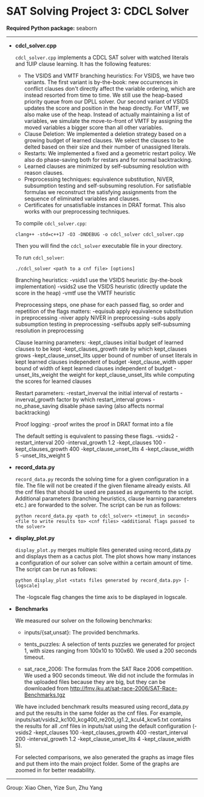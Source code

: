 # SAT Solving Project 3: CDCL Solver

**Required Python package:** seaborn

---

- **cdcl_solver.cpp**

    `cdcl_solver.cpp` implements a CDCL SAT solver with watched literals and 1UIP clause learning. It has the following features:
    - The VSIDS and VMTF branching heuristics: For VSIDS, we have two variants. The first variant is by-the-book: new occurrences in conflict clauses don't directly affect the variable ordering, which are instead resorted from time to time. We still use the heap-based priority queue from our DPLL solver. Our second variant of VSIDS updates the score and position in the heap directly.
    For VMTF, we also make use of the heap. Instead of actually maintaining a list of variables, we simulate the move-to-front of VMTF by assigning the moved variables a bigger score than all other variables.
    - Clause Deletion: We implemented a deletion strategy based on a growing budget of learned clauses. We select the clauses to be delted based on their size and their number of unassigned literals.
    - Restarts: We implemented a fixed and a geometric restart policy. We also do phase-saving both for restars and for normal backtracking.
    - Learned clauses are minimized by self-subsuming resolution with reason clauses.
    - Preprocessing techniques: equivalence substitution, NiVER, subsumption testing and self-subsuming resolution. For satisfiable formulas we reconstruct the satisfying assignments from the sequence of eliminated variables and clauses.
    - Certificates for unsatisfiable instances in DRAT format. This also works with our preprocessing techniques.

    To compile `cdcl_solver.cpp`:
    ```
    clang++ -std=c++17 -O3 -DNDEBUG -o cdcl_solver cdcl_solver.cpp
    ```
    Then you will find the `cdcl_solver` executable file in your directory.

    To run `cdcl_solver`:
    ```
    ./cdcl_solver <path to a cnf file> [options]
    ```

    Branching heuristics:
        -vsids1     use the VSIDS heuristic (by-the-book implementation)
        -vsids2	    use the VSIDS heuristic (directly update the score in the heap)
        -vmtf	    use the VMTF heuristic

    Preprocessing steps, one phase for each passed flag, so order and repetition of the flags matters:
        -equisub	apply equivalence substitution in preprocessing
        -niver	    apply NiVER in preprocessing
        -subs	    apply subsumption testing in preprocessing
        -selfsubs	apply self-subsuming resolution in preprocessing

    Clause learning parameters:
        -kept_clauses <int>	            initial budget of learned clauses to be kept
        -kept_clauses_growth <int>	    rate by which kept_clauses grows
        -kept_clause_unset_lits <int>	upper bound of number of unset literals in 
                                        kept learned clauses independent of budget
        -kept_clause_width <int>	    upper bound of width of kept learned clauses
                                        independent of budget
        -unset_lits_weight <int>	    the weight for kept_clause_unset_lits while 
                                        computing the scores for learned clauses

    Restart parameters:
        -restart_inverval <int>	        the initial interval of restarts
        -inverval_growth <double>	    factor by which restart_interval grows
        -no_phase_saving                disable phase saving (also affects normal
                                        backtracking)
    
    Proof logging:
        -proof <filename>	            writes the proof in DRAT format into a file

    The default setting is equivalent to passing these flags.
        -vsids2
        -restart_interval 200
        -interval_growth 1.2
        -kept_clauses 100
        -kept_clauses_growth 400
        -kept_clause_unset_lits 4
        -kept_clause_width 5
        -unset_lits_weight 5


- **record_data.py**

    `record_data.py` records the solving time for a given configuration in a file. The file will not be created if the given filename already exists. All the cnf files that should be used are passed as arguments to the script. Additional parameters (branching heuristics, clause learning parameters etc.) are forwarded to the solver. The script can be run as follows:
    ```
    python record_data.py <path to cdcl_solver> <timeout in seconds> <file to write results to> <cnf files> <additional flags passed to the solver>
    ```


- **display_plot.py**

    `display_plot.py` merges multiple files generated using record_data.py and displays them as a cactus plot. The plot shows how many instances a configuration of our solver can solve within a certain amount of time. The script can be run as follows:
    ```
    python display_plot <stats files generated by record_data.py> [-logscale]
    ```
    The -logscale flag changes the time axis to be displayed in logscale.

- **Benchmarks**

    We measured our solver on the following benchmarks:

    - inputs/{sat,unsat}: The provided benchmarks.

    - tents_puzzles: A selection of tents puzzles we generated for project 1, with sizes ranging from 100x10 to 100x60. We used a 200 seconds timeout.

    - sat_race_2006: The formulas from the SAT Race 2006 competition. We used a 900 seconds timeout. We did not include the formulas in the uploaded files because they are big, but they can be downloaded from http://fmv.jku.at/sat-race-2006/SAT-Race-Benchmarks.tgz

    We have included benchmark results measured using record_data.py and put the results in the same folder as the cnf files. For example, inputs/sat/vsids2_kc100_kcg400_re200_ig1.2_kcul4_kcw5.txt contains the results for all .cnf files in inputs/sat using the default configuration (-vsids2 -kept_clauses 100 -kept_clauses_growth 400 -restart_interval 200 -interval_growth 1.2 -kept_clause_unset_lits 4 -kept_clause_width 5).

    For selected comparisons, we also generated the graphs as image files and put them into the main project folder. Some of the graphs are zoomed in for better readability.


---

Group: Xiao Chen, Yize Sun, Zhu Yang